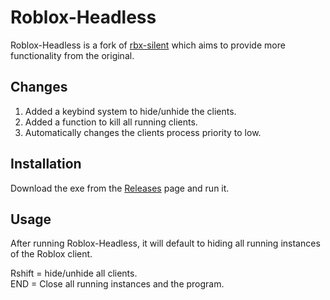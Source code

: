 # Roblox-Headless

Roblox-Headless is a fork of [rbx-silent](https://github.com/toastering/rbxsilent) which aims to provide more functionality from the original.

## Changes

1. Added a keybind system to hide/unhide the clients.
2. Added a function to kill all running clients.
3. Automatically changes the clients process priority to low.

## Installation

Download the exe from the [Releases](https://github.com/sebi12391/Roblox-Headless/releases) page and run it.

## Usage

After running Roblox-Headless, it will default to hiding all running instances of the Roblox client.

Rshift = hide/unhide all clients.\
END = Close all running instances and the program.

